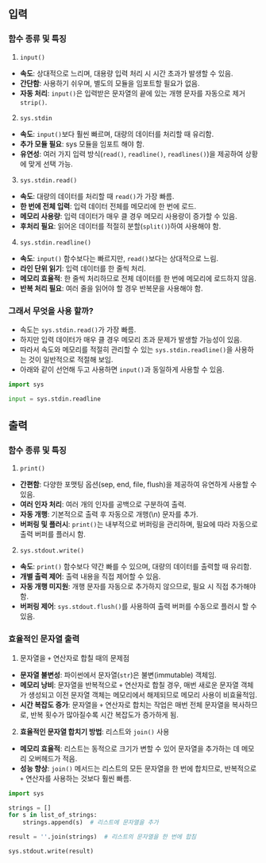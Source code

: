 ## 입력

### 함수 종류 및 특징

1. `input()`

- __속도__: 상대적으로 느리며, 대용량 입력 처리 시 시간 초과가 발생할 수 있음.
- __간단함__: 사용하기 쉬우며, 별도의 모듈을 임포트할 필요가 없음.
- __자동 처리__: `input()`은 입력받은 문자열의 끝에 있는 개행 문자를 자동으로 제거`strip()`.

2. `sys.stdin`

- __속도__: `input()`보다 훨씬 빠르며, 대량의 데이터를 처리할 때 유리함.
- __추가 모듈 필요__: sys 모듈을 임포트 해야 함.
- __유연성__: 여러 가지 입력 방식(`read()`, `readline()`, `readlines()`)을 제공하여 상황에 맞게 선택 가능.

3. `sys.stdin.read()`

- __속도__: 대량의 데이터를 처리할 때 `read()`가 가장 빠름.
- __한 번에 전체 입력__: 입력 데이터 전체를 메모리에 한 번에 로드.
- __메모리 사용량__: 입력 데이터가 매우 클 경우 메모리 사용량이 증가할 수 있음.
- __후처리 필요__: 읽어온 데이터를 적절히 분할(`split()`)하여 사용해야 함.

4. `sys.stdin.readline()`

- __속도__: `input()` 함수보다는 빠르지만, `read()`보다는 상대적으로 느림.
- __라인 단위 읽기__: 입력 데이터를 한 줄씩 처리.
- __메모리 효율적__: 한 줄씩 처리하므로 전체 데이터를 한 번에 메모리에 로드하지 않음.
- __반복 처리 필요__: 여러 줄을 읽어야 할 경우 반복문을 사용해야 함.

### 그래서 무엇을 사용 할까?

- 속도는 `sys.stdin.read()`가 가장 빠름.
- 하지만 입력 데이터가 매우 클 경우 메모리 초과 문제가 발생할 가능성이 있음.
- 따라서 속도와 메모리를 적절히 관리할 수 있는 `sys.stdin.readline()`을 사용하는 것이 일반적으로 적절해 보임.
- 아래와 같이 선언해 두고 사용하면 `input()`과 동일하게 사용할 수 있음.

```python
import sys

input = sys.stdin.readline
```

## 출력

### 함수 종류 및 특징

1. `print()`

- __간편함__: 다양한 포맷팅 옵션(sep, end, file, flush)을 제공하여 유연하게 사용할 수 있음.
- __여러 인자 처리__: 여러 개의 인자를 공백으로 구분하여 출력.
- __자동 개행__: 기본적으로 출력 후 자동으로 개행(\n) 문자를 추가.
- __버퍼링 및 플러시__: `print()`는 내부적으로 버퍼링을 관리하며, 필요에 따라 자동으로 출력 버퍼를 플러시 함.

2. `sys.stdout.write()`

- __속도__: `print()` 함수보다 약간 빠를 수 있으며, 대량의 데이터를 출력할 때 유리함.
- __개별 출력 제어__: 출력 내용을 직접 제어할 수 있음.
- __자동 개행 미지원__: 개행 문자를 자동으로 추가하지 않으므로, 필요 시 직접 추가해야 함.
- __버퍼링 제어__: `sys.stdout.flush()`를 사용하여 출력 버퍼를 수동으로 플러시 할 수 있음.

### 효율적인 문자열 출력

1. 문자열을 `+` 연산자로 합칠 때의 문제점

- __문자열 불변성__: 파이썬에서 문자열(`str`)은 불변(immutable) 객체임.
- __메모리 낭비__: 문자열을 반복적으로 `+` 연산자로 합칠 경우, 매번 새로운 문자열 객체가 생성되고 이전 문자열 객체는 메모리에서 해제되므로 메모리 사용이 비효율적임.
- __시간 복잡도 증가__: 문자열을 `+` 연산자로 합치는 작업은 매번 전체 문자열을 복사하므로, 반복 횟수가 많아질수록 시간 복잡도가 증가하게 됨.

2. __효율적인 문자열 합치기 방법__: 리스트와 `join()` 사용

- __메모리 효율적__: 리스트는 동적으로 크기가 변할 수 있어 문자열을 추가하는 데 메모리 오버헤드가 적음.
- __성능 향상__: `join()` 메서드는 리스트의 모든 문자열을 한 번에 합치므로, 반복적으로 `+` 연산자를 사용하는 것보다 훨씬 빠름.

```python
import sys

strings = []
for s in list_of_strings:
    strings.append(s)  # 리스트에 문자열을 추가

result = ''.join(strings)  # 리스트의 문자열을 한 번에 합침

sys.stdout.write(result)
```
